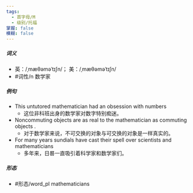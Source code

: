```yaml
---
tags:
  - 首字母/M
  - 级别/托福
掌握: false
模糊: false
---
```

##### 词义
- 英：/ˌmæθəməˈtɪʃn/； 美：/ˌmæθəməˈtɪʃn/
- #词性/n  数学家
##### 例句
- This untutored mathematician had an obsession with numbers
	- 这位非科班出身的数学家对数字特别痴迷。
- Noncommuting objects are as real to the mathematician as commuting objects .
	- 对于数学家来说，不可交换的对象与可交换的对象是一样真实的。
- For many years sundials have cast their spell over scientists and mathematicians
	- 多年来，日晷一直吸引着科学家和数学家们。
##### 形态
- #形态/word_pl mathematicians
